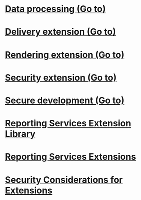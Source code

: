# [Data processing (Go to)](../../reporting-services/extensions/data-processing/index.md?toc=%2fsql%2freporting-services%2fextensions%2fdata-processing%2ftoc.json)
# [Delivery extension (Go to)](../../reporting-services/extensions/delivery-extension/index.md?toc=%2fsql%2freporting-services%2fextensions%2fdelivery-extension%2ftoc.json)
# [Rendering extension (Go to)](../../reporting-services/extensions/rendering-extension/index.md?toc=%2fsql%2freporting-services%2fextensions%2frendering-extension%2ftoc.json)
# [Security extension (Go to)](../../reporting-services/extensions/security-extension/index.md?toc=%2fsql%2freporting-services%2fextensions%2fsecurity-extension%2ftoc.json)
# [Secure development (Go to)](../../reporting-services/extensions/secure-development/index.md?toc=%2fsql%2freporting-services%2fextensions%2fsecure-development%2ftoc.json)
# [Reporting Services Extension Library](reporting-services-extension-library.md)
# [Reporting Services Extensions](reporting-services-extensions.md)
# [Security Considerations for Extensions](security-considerations-for-extensions.md)
